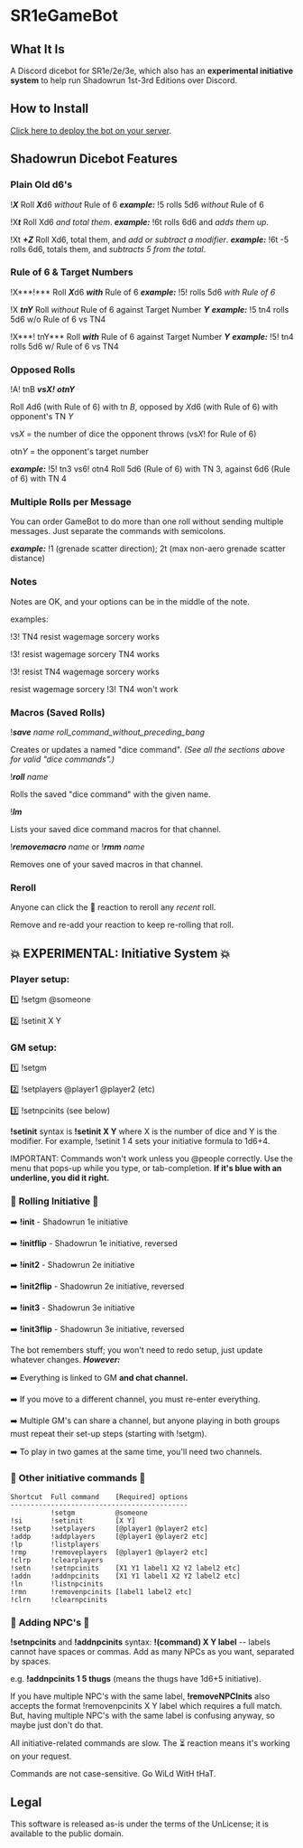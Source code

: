# SR1eGameBot

## What It Is

A Discord dicebot for SR1e/2e/3e, which also has an **experimental initiative system** to help run Shadowrun 1st-3rd Editions over Discord.

## How to Install

[Click here to deploy the bot on your server](https://discordapp.com/oauth2/authorize?client_id=609274260007026689&scope=bot&permissions=0).

## Shadowrun Dicebot Features

### Plain Old d6\'s

!***X***         Roll ***X***d6 *without* Rule of 6  ***example:*** !5        rolls 5d6 *without* Rule of 6

!X***t***        Roll Xd6 *and total them*.  ***example:*** !6t       rolls 6d6 and *adds them up*.

!Xt ***+Z***     Roll Xd6, total them, and *add or subtract a modifier*.  ***example:*** !6t -5    rolls 6d6, totals them, and *subtracts 5 from the total*.

### Rule of 6 & Target Numbers

!X***!***        Roll ***X***d6 ***with*** Rule of 6  ***example:*** !5!       rolls 5d6 *with Rule of 6*

!X ***tnY***     Roll *without* Rule of 6 against Target Number ***Y***  ***example:*** !5 tn4    rolls 5d6 w/o Rule of 6 vs TN4

!X***! tnY***    Roll ***with*** Rule of 6 against Target Number ***Y***  ***example:*** !5! tn4   rolls 5d6 w/ Rule of 6 vs TN4

### Opposed Rolls

!A! tnB ***vsX!*** ***otnY***

   Roll *A*d6 (with Rule of 6) with tn *B*, opposed by *X*d6 (with Rule of 6) with opponent\'s TN *Y*

   vs*X* = the number of dice the opponent throws (vs*X*! for Rule of 6)

   otn*Y* = the opponent\'s target number

  ***example:*** !5! tn3 vs6! otn4    Roll 5d6 (Rule of 6) with TN 3, against 6d6 (Rule of 6) with TN 4

### Multiple Rolls per Message

You can order GameBot to do more than one roll without sending multiple  messages. Just separate the commands with semicolons.

***example:*** !1 (grenade scatter direction); 2t (max non-aero grenade scatter distance)

### Notes

Notes are OK, and your options can be in the middle of the note.

examples:

  !3! TN4 resist wagemage sorcery      works

  !3! resist wagemage sorcery TN4      works

  !3! resist TN4 wagemage sorcery      works

  resist wagemage sorcery !3! TN4      won\'t work

### Macros (Saved Rolls)

!***save*** *name* *roll_command_without_preceding_bang*

Creates or updates a named "dice command". *(See all the sections above for valid "dice commands".)*

!***roll*** *name*

Rolls the saved "dice command" with the given name.

!***lm***

Lists your saved dice command macros for that channel.

!***removemacro*** *name* or !***rmm*** *name*

Removes one of your saved macros in that channel.

### Reroll

Anyone can click the :game_die: reaction to reroll any *recent* roll.

Remove and re-add your reaction to keep re-rolling that roll.

## :boom: EXPERIMENTAL: Initiative System :boom:

### Player setup:

  :one: !setgm @someone

  :two: !setinit X Y

### GM setup:

  :one: !setgm

  :two: !setplayers @player1 @player2 (etc)

  :three: !setnpcinits (see below)

  **!setinit** syntax is **!setinit X Y** where X is the number of dice and Y is the modifier. For example, !setinit 1 4 sets your initiative formula to 1d6+4.

  IMPORTANT: Commands won't work unless you @people correctly. Use the menu that pops-up while you type, or tab-completion.  **If it's blue with an underline, you did it right.**

### :game_die: **Rolling Initiative** :game_die:

  :arrow_right: **!init** - Shadowrun 1e initiative

  :arrow_right: **!initflip** - Shadowrun 1e initiative, reversed

  :arrow_right: **!init2** - Shadowrun 2e initiative

  :arrow_right: **!init2flip** - Shadowrun 2e initiative, reversed

  :arrow_right: **!init3** - Shadowrun 3e initiative

  :arrow_right: **!init3flip** - Shadowrun 3e initiative, reversed

  The bot remembers stuff; you won't need to redo setup, just update whatever changes. ***However:***

  :arrow_right: Everything is linked to GM **and chat channel.**

  :arrow_right: If you move to a different channel, you must re-enter everything.

  :arrow_right: Multiple GM's can share a channel, but anyone playing in both groups must repeat their set-up steps (starting with !setgm).

  :arrow_right: To play in two games at the same time, you'll need two channels.

### :game_die: **Other initiative commands** :game_die:

  ```
  Shortcut  Full command    [Required] options
  --------------------------------------------
            !setgm          @someone
  !si       !setinit        [X Y]
  !setp     !setplayers     [@player1 @player2 etc]
  !addp     !addplayers     [@player1 @player2 etc]
  !lp       !listplayers
  !rmp      !removeplayers  [@player1 @player2 etc]
  !clrp     !clearplayers
  !setn     !setnpcinits    [X1 Y1 label1 X2 Y2 label2 etc]
  !addn     !addnpcinits    [X1 Y1 label1 X2 Y2 label2 etc]
  !ln       !listnpcinits
  !rmn      !removenpcinits [label1 label2 etc]
  !clrn     !clearnpcinits
  ```

### :dragon_face: **Adding NPC's** :dragon_face:

  **!setnpcinits** and **!addnpcinits** syntax: **!(command) X Y label** -- labels cannot have spaces or commas. Add as many NPCs as you want, separated by spaces.

  e.g. **!addnpcinits 1 5 thugs** (means the thugs have 1d6+5 initiative).

  If you have multiple NPC's with the same label, **!removeNPCInits** also accepts the format !removenpcinits X Y label which requires a full match. But, having multiple NPC's with the same label is confusing anyway, so maybe just don't do that.

  All initiative-related commands are slow. The :hourglass_flowing_sand: reaction means it's working on your request.

  Commands are not case-sensitive. Go WiLd WitH tHaT.

## Legal

This software is released as-is under the terms of the UnLicense; it is available to the public domain.
